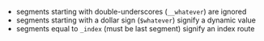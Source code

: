 - segments starting with double-underscores (`__whatever`) are ignored
- segments starting with a dollar sign (`$whatever`) signify a dynamic value
- segments equal to `_index` (must be last segment) signify an index route
